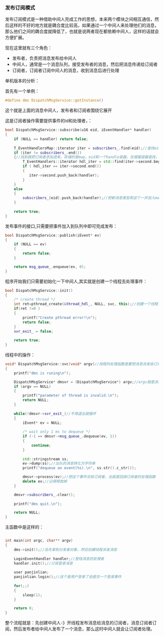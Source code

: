 ### 发布订阅模式

发布订阅模式是一种借助中间人完成工作的思想，本来两个模块之间相互通信，然后这样的不好的地方就是耦合度比较高，如果通过一个中间人来处理他们的消息，那么他们之间的耦合度就降低了，也就是说两者现在都依赖中间人，这样的话就会方便扩展。

现在这里就有三个角色：

- 发布者，负责把消息发布给中间人
- 中间人，通常是一个消息队列，接受发布者的消息，然后把消息传递给订阅者
- 订阅者，订阅者订阅中间人的消息，收到消息后进行处理





单机版本的分析：

首先有一个单例：

```C
#define dms DispatchMsgService::getInstance()
```

这个就是上面的消息中间人，发布者和订阅者围绕它展开

这是订阅者操作需要提供事件的id和处理者，：

```C++
bool DispatchMsgService::subscribe(u16 eid, iEventHandler* handler)
{
    if (NULL == handler) return false;
    
    T_EventHandlersMap::iterator iter = subscribers_.find(eid);//查找eid消息类型
    if (iter != subscribers_.end())
    {//找到就把订阅者添加进来，存储的是map，eid和一个handle容器，在根据容器查找，没有订阅就加
        T_EventHandlers::iterator hdl_iter = std::find(iter->second.begin(), iter->second.end(), handler);
        if ( hdl_iter == iter->second.end())
        {
           iter->second.push_back(handler);
        }
    }
    else
    {
        subscribers_[eid].push_back(handler);//把新消息类型和这个一并加入map
    }
    
    return true;
}
```

发布事件的接口,只需要把事件加入到队列中即可完成发布：

```C++
bool DispatchMsgService::publish(iEvent* ev)
{
    if (NULL == ev)
    {
        return false;
    }

    return msg_queue_.enqueue(ev, 0);
}
```

程序开始我们只需要初始化一下中间人,其实就是创建一个线程去处理事件：

```C++
bool DispatchMsgService::init()
{
    /* create thread */
    int ret=pthread_create(&thread_hdl_, NULL, svc, this);//创建一个线程，并且把this传入就是传入自己
    if(ret !=0 )  
    {  
        printf("Create pthread error!\n");  
        return false;  
    }
    svr_exit_ = false;
    
    return true;
}
```

线程中的操作：

```C++
void* DispatchMsgService::svc(void* argv)//线程的处理函数是要把消息派发给订阅者的
{
    printf("dms is runing\n");

    DispatchMsgService* dmsvr = (DispatchMsgService*) argv;//argv就是派发者对象
    if (argv == NULL)
    {
        printf("parameter of thread is invalid.\n");
        return NULL;
    }
    
    while(!dmsvr->svr_exit_)//不用退出就循环
    {
        iEvent* ev = NULL;
        
        /* wait only 1 ms to dequeue */
        if (-1 == dmsvr->msg_queue_.dequeue(ev, 1))
        {
            continue;
        }
        
        std::stringstream ss;
        ev->dump(ss);//出队的消息转化为字符串
        printf("dequeue an event(%s).\n", ss.str().c_str());

        dmsvr->process(ev);//把这个事件交给订阅者，也就是回调订阅者的处理函数
        delete ev;//记得释放掉
    }

    dmsvr->subscribers_.clear();
    
    printf("dms quit.\n");

    return NULL;
}
```

主函数中是这样的：

```C++

int main(int argc, char** argv)
{
    dms->init();//会先拿到分发者对象，然后创建线程派发消息
    
    LoginEventHandler handler;//登陆消息的处理者
    handler.init();//订阅登录消息
    
    user panjinlian;
    panjinlian.login();//这个是用户登录了会提交一个登录事件
    
    for(;;)
    {
        sleep(1);
    }

    return 0;
}
```

整个流程就是：先创建中间人-》开线程发布消息给消息的订阅者，消息订阅者订阅，然后发布者给中间人发布了一个消息，那么这时中间人就会让订阅者处理。





